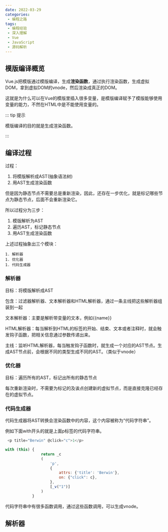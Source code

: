 ```yaml
---
date: 2022-03-29
categories:
 - 编程之路
tags:
 - 编程经验
 - 深入理解
 - Vue
 - JavaScript
 - 源码解析
---
```


## 模版编译概览

Vue.js把模版通过模版编译，生成**渲染函数**，通过执行渲染函数，生成虚拟DOM，拿到虚拟DOM的vnode，然后渲染成真正的DOM。

这就是为什么可以在Vue的模版里插入很多变量，是模版编译赋予了模版能够使用变量的能力，不然在HTML中是不能使用变量的。

::: tip 提示

模版编译的目的就是生成渲染函数。

:::

## 编译过程

过程：

1. 将模版解析成AST(抽象语法树)
2. 用AST生成渲染函数

但是因为静态节点不需要总是重新渲染，因此，还存在一步优化，就是标记哪些节点为静态节点，后面不会重新渲染它。

所以过程分为三步：

1. 模版解析为AST
2. 遍历AST，标记静态节点
3. 用AST生成渲染函数

上述过程抽象出三个模块：

	1. 解析器
	1. 优化器
	1. 代码生成器



### 解析器

目标：将模版解析成AST

包含：过滤器解析器、文本解析器和HTML解析器，通过一条主线把这些解析器组装到一起



文本解析器：主要是解析带变量的文本，例如{{name}}

HTML解析器：每当解析到HTML的标签的开始、结束、文本或者注释时，就会触发钩子函数，把相关信息通过参数传递出来。

主线：监听HTML解析器，每当触发钩子函数时，就生成一个对应的AST节点。生成AST节点前，会根据不同的类型生成不同的AST。（类似于vnode）



### 优化器

目标：遍历所有的AST，标记出所有的静态节点

每次重新渲染时，不需要为标记的及诶点创建新的虚拟节点，而是直接克隆已经存在的虚拟节点。



### 代码生成器

代码生成器将AST转换会渲染函数中的内容，这个内容被称为“代码字符串”。

例如下面with开头的就是上面p标签的代码字符串。

```js
 <p title="Berwin" @click="c">1</p>

with (this) {
                return _c
                (
                    'p',
                    {
                        attrs: {'title': 'Berwin'},
                        on: {"click": c},
                    },
                    [_v("1")]
                )
            }
```

代码字符串中有很多函数调用，通过这些函数调用，可以生成vnode。

## 解析器

